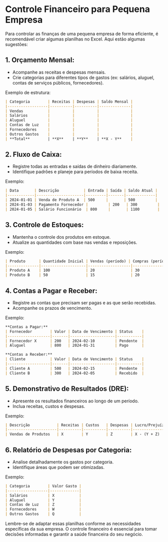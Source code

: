 # Controle Financeiro para Pequena Empresa

Para controlar as finanças de uma pequena empresa de forma eficiente, é recomendável criar algumas planilhas no Excel. Aqui estão algumas sugestões:

## 1. **Orçamento Mensal:**
   - Acompanhe as receitas e despesas mensais.
   - Crie categorias para diferentes tipos de gastos (ex: salários, aluguel, contas de serviços públicos, fornecedores).

Exemplo de estrutura:

```markdown
| Categoria        | Receitas | Despesas | Saldo Mensal |
|------------------|----------|----------|--------------|
| Vendas           |          |          |              |
| Salários         |          |          |              |
| Aluguel          |          |          |              |
| Contas de Luz    |          |          |              |
| Fornecedores     |          |          |              |
| Outros Gastos    |          |          |              |
| **Total**        | **X**    | **Y**    | **X - Y**    |
```

## 2. **Fluxo de Caixa:**
   - Registre todas as entradas e saídas de dinheiro diariamente.
   - Identifique padrões e planeje para períodos de baixa receita.

Exemplo:

```markdown
| Data       | Descrição           | Entrada | Saída | Saldo Atual |
|------------|---------------------|---------|-------|-------------|
| 2024-01-01 | Venda de Produto A  | 500     |       | 500         |
| 2024-01-03 | Pagamento Fornecedor |         | 200   | 300         |
| 2024-01-05 | Salário Funcionário  | 800     |       | 1100        |
```

## 3. **Controle de Estoques:**
   - Mantenha o controle dos produtos em estoque.
   - Atualize as quantidades com base nas vendas e reposições.

Exemplo:

```markdown
| Produto      | Quantidade Inicial | Vendas (período) | Compras (período) | Quantidade Final |
|--------------|--------------------|-------------------|-------------------|------------------|
| Produto A    | 100                | 20                | 30                | 50               |
| Produto B    | 50                 | 15                | 20                | 45               |
```

## 4. **Contas a Pagar e Receber:**
   - Registre as contas que precisam ser pagas e as que serão recebidas.
   - Acompanhe os prazos de vencimento.

Exemplo:

```markdown
**Contas a Pagar:**
| Fornecedor        | Valor | Data de Vencimento | Status    |
|-------------------|-------|--------------------|-----------|
| Fornecedor X      | 200   | 2024-02-10         | Pendente  |
| Aluguel           | 800   | 2024-01-31         | Pago      |

**Contas a Receber:**
| Cliente           | Valor | Data de Vencimento | Status    |
|-------------------|-------|--------------------|-----------|
| Cliente A         | 500   | 2024-02-15         | Pendente  |
| Cliente B         | 300   | 2024-02-05         | Recebido  |
```

## 5. **Demonstrativo de Resultados (DRE):**
   - Apresente os resultados financeiros ao longo de um período.
   - Inclua receitas, custos e despesas.

Exemplo:

```markdown
| Descrição            | Receitas | Custos   | Despesas | Lucro/Prejuízo |
|----------------------|----------|----------|----------|----------------|
| Vendas de Produtos   | X        | Y        | Z        | X - (Y + Z)    |
```

## 6. **Relatório de Despesas por Categoria:**
   - Analise detalhadamente os gastos por categoria.
   - Identifique áreas que podem ser otimizadas.

Exemplo:

```markdown
| Categoria        | Valor Gasto |
|------------------|-------------|
| Salários         | X           |
| Aluguel          | Y           |
| Contas de Luz    | Z           |
| Fornecedores     | W           |
| Outros Gastos    | Q           |
```

Lembre-se de adaptar essas planilhas conforme as necessidades específicas da sua empresa. O controle financeiro é essencial para tomar decisões informadas e garantir a saúde financeira do seu negócio.